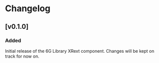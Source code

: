 # Changelog

## [v0.1.0]

### Added
Initial release of the 6G Library XRext component. Changes will be kept on track for now on.